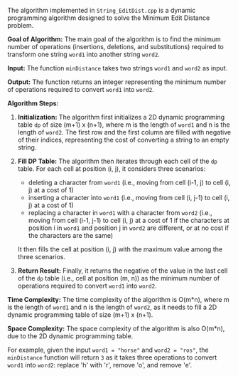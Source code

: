 The algorithm implemented in `String_EditDist.cpp` is a dynamic programming algorithm designed to solve the Minimum Edit Distance problem.

**Goal of Algorithm:**
The main goal of the algorithm is to find the minimum number of operations (insertions, deletions, and substitutions) required to transform one string `word1` into another string `word2`.

**Input:**
The function `minDistance` takes two strings `word1` and `word2` as input.

**Output:**
The function returns an integer representing the minimum number of operations required to convert `word1` into `word2`.

**Algorithm Steps:**

1. **Initialization:** The algorithm first initializes a 2D dynamic programming table `dp` of size (m+1) x (n+1), where m is the length of `word1` and n is the length of `word2`. The first row and the first column are filled with negative of their indices, representing the cost of converting a string to an empty string.

2. **Fill DP Table:** The algorithm then iterates through each cell of the `dp` table. For each cell at position (i, j), it considers three scenarios:

    - deleting a character from `word1` (i.e., moving from cell (i-1, j) to cell (i, j) at a cost of 1)
    - inserting a character into `word1` (i.e., moving from cell (i, j-1) to cell (i, j) at a cost of 1)
    - replacing a character in `word1` with a character from `word2` (i.e., moving from cell (i-1, j-1) to cell (i, j) at a cost of 1 if the characters at position i in `word1` and position j in `word2` are different, or at no cost if the characters are the same)

    It then fills the cell at position (i, j) with the maximum value among the three scenarios.

3. **Return Result:** Finally, it returns the negative of the value in the last cell of the `dp` table (i.e., cell at position (m, n)) as the minimum number of operations required to convert `word1` into `word2`.

**Time Complexity:**
The time complexity of the algorithm is O(m*n), where m is the length of `word1` and n is the length of `word2`, as it needs to fill a 2D dynamic programming table of size (m+1) x (n+1).

**Space Complexity:**
The space complexity of the algorithm is also O(m*n), due to the 2D dynamic programming table.

For example, given the input `word1 = "horse"` and `word2 = "ros"`, the `minDistance` function will return `3` as it takes three operations to convert `word1` into `word2`: replace 'h' with 'r', remove 'o', and remove 'e'.
